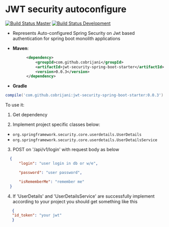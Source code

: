 # JWT security autoconfigure

[![Build Status Master](https://dev.azure.com/cobrijani0641/jwt-security-spring-boot-starter/_apis/build/status/Cobrijani.jwt-security-spring-boot-starter?branchName=master)](https://dev.azure.com/cobrijani0641/jwt-security-spring-boot-starter/_build/latest?definitionId=1&branchName=master)
[![Build Status Development](https://dev.azure.com/cobrijani0641/jwt-security-spring-boot-starter/_apis/build/status/Cobrijani.jwt-security-spring-boot-starter?branchName=development)](https://dev.azure.com/cobrijani0641/jwt-security-spring-boot-starter/_build/latest?definitionId=1&branchName=development)

- Represents Auto-configured Spring Security on Jwt based authentication for spring boot monolith applications



- __Maven__:
  ```xml
        <dependency>
            <groupId>com.github.cobrijani</groupId>
            <artifactId>jwt-security-spring-boot-starter</artifactId>
            <version>0.0.3</version>
        </dependency>
  ```

- __Gradle__

```groovy
compile('com.github.cobrijani:jwt-security-spring-boot-starter:0.0.3')
```
To use it:

1. Get dependency

2. Implement project specific classes below:
  - ```org.springframework.security.core.userdetails.UserDetails```
  - ```org.springframework.security.core.userdetails.UserDetailsService```

3. POST on '/api/v1/login' with request body as below

```json
  {
      "login": "user login in db or w/e",

      "password": "user password",

      "isRememberMe": "remember me"
  }

```

4. If 'UserDetails' and 'UserDetailsService' are successfully implement according to your project you should get
    something like this
 ```json
    {
    "id_token": "your jwt"
    }

 ```


